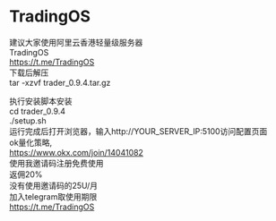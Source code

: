 # TradingOS  
建议大家使用阿里云香港轻量级服务器  
TradingOS  
https://t.me/TradingOS  
下载后解压  
tar -xzvf trader_0.9.4.tar.gz  

执行安装脚本安装    
cd trader_0.9.4  
./setup.sh  
运行完成后打开浏览器，输入http://YOUR_SERVER_IP:5100访问配置页面  
ok量化策略,  
https://www.okx.com/join/14041082  
使用我邀请码注册免费使用   
返佣20%  
没有使用邀请码的25U/月  
加入telegram取使用期限    
https://t.me/TradingOS  

